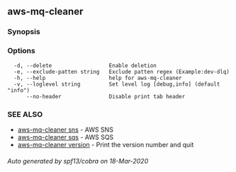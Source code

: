 ## aws-mq-cleaner



### Synopsis



### Options

```
  -d, --delete                  Enable deletion
  -e, --exclude-patten string   Exclude patten regex (Example:dev-dlq)
  -h, --help                    help for aws-mq-cleaner
  -v, --loglevel string         Set level log [debug,info] (default "info")
      --no-header               Disable print tab header
```

### SEE ALSO

* [aws-mq-cleaner sns](aws-mq-cleaner_sns.md)	 - AWS SNS
* [aws-mq-cleaner sqs](aws-mq-cleaner_sqs.md)	 - AWS SQS
* [aws-mq-cleaner version](aws-mq-cleaner_version.md)	 - Print the version number and quit

###### Auto generated by spf13/cobra on 18-Mar-2020

